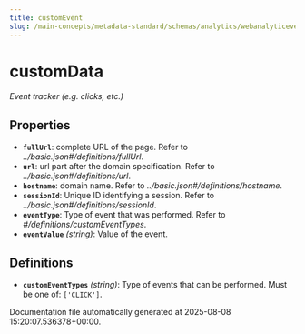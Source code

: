 ```yaml
---
title: customEvent
slug: /main-concepts/metadata-standard/schemas/analytics/webanalyticeventtype/customevent
---
```


# customData

*Event tracker (e.g. clicks, etc.)*

## Properties

- **`fullUrl`**: complete URL of the page. Refer to *../basic.json#/definitions/fullUrl*.
- **`url`**: url part after the domain specification. Refer to *../basic.json#/definitions/url*.
- **`hostname`**: domain name. Refer to *../basic.json#/definitions/hostname*.
- **`sessionId`**: Unique ID identifying a session. Refer to *../basic.json#/definitions/sessionId*.
- **`eventType`**: Type of event that was performed. Refer to *#/definitions/customEventTypes*.
- **`eventValue`** *(string)*: Value of the event.
## Definitions

- **`customEventTypes`** *(string)*: Type of events that can be performed. Must be one of: `['CLICK']`.


Documentation file automatically generated at 2025-08-08 15:20:07.536378+00:00.
